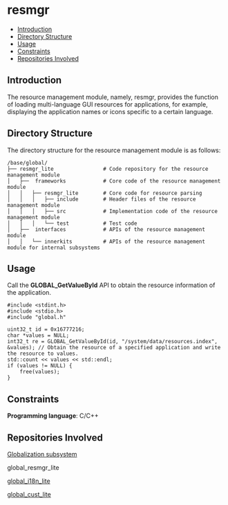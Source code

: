 # resmgr<a name="EN-US_TOPIC_0000001073289170"></a>

-   [Introduction](#section11660541593)
-   [Directory Structure](#section1844145112017)
-   [Usage](#section17235135618274)
-   [Constraints](#section568761318105)
-   [Repositories Involved](#section15583142420413)

## Introduction<a name="section11660541593"></a>

The resource management module, namely, resmgr, provides the function of loading multi-language GUI resources for applications, for example, displaying the application names or icons specific to a certain language.

## Directory Structure<a name="section1844145112017"></a>

The directory structure for the resource management module is as follows:

```
/base/global/
├── resmgr_lite                # Code repository for the resource management module
│   ├──  frameworks            # Core code of the resource management module
│   │   ├── resmgr_lite        # Core code for resource parsing
│   │   │   ├── include        # Header files of the resource management module
│   │   │   ├── src            # Implementation code of the resource management module
│   │   │   └── test           # Test code
│   ├──  interfaces            # APIs of the resource management module
│   │   └── innerkits          # APIs of the resource management module for internal subsystems
```

## Usage<a name="section17235135618274"></a>

Call the  **GLOBAL\_GetValueById**  API to obtain the resource information of the application.

```
#include <stdint.h>
#include <stdio.h>
#include "global.h"

uint32_t id = 0x16777216;
char *values = NULL;
int32_t re = GLOBAL_GetValueById(id, "/system/data/resources.index", &values); // Obtain the resource of a specified application and write the resource to values.
std::count << values << std::endl;
if (values != NULL) {
    free(values);
}
```

## Constraints<a name="section568761318105"></a>

**Programming language**: C/C++

## Repositories Involved<a name="section15583142420413"></a>

[Globalization subsystem](https://gitee.com/openharmony/docs/blob/master/en/readme/globalization.md)

global\_resmgr\_lite

[global\_i18n\_lite](https://gitee.com/openharmony/global_i18n_lite/blob/master/README.md)

[global\_cust\_lite](https://gitee.com/openharmony/global_cust_lite/blob/master/README.md)


